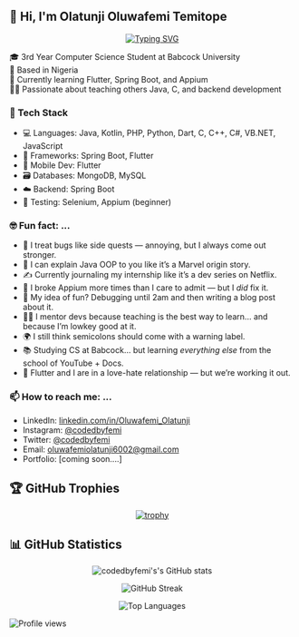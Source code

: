 ## 👋 Hi, I'm Olatunji Oluwafemi Temitope

<div align="center">
  
[![Typing SVG](https://readme-typing-svg.herokuapp.com?font=Fira+Code&pause=1000&color=2196F3&center=true&vCenter=true&width=435&lines=Backend+Developer;Flutter+Developer;Problem+Solver;Code+Enthusiast)](https://git.io/typing-svg)

</div>

🎓 3rd Year Computer Science Student at Babcock University  
📍 Based in Nigeria  
🌱 Currently learning Flutter, Spring Boot, and Appium  
🧑‍🏫 Passionate about teaching others Java, C, and backend development  


### 🚀 Tech Stack
- 💻 Languages: Java, Kotlin, PHP, Python, Dart, C, C++, C#, VB.NET, JavaScript
- 🧰 Frameworks: Spring Boot, Flutter
- 📱 Mobile Dev: Flutter
- 🗃️ Databases: MongoDB, MySQL
- ☁️ Backend: Spring Boot
- 🧪 Testing: Selenium, Appium (beginner)


### 🤓 Fun fact: ...

- 🧠 I treat bugs like side quests — annoying, but I always come out stronger.
- 🧰 I can explain Java OOP to you like it’s a Marvel origin story.
- ✍️ Currently journaling my internship like it’s a dev series on Netflix.
- 🧪 I broke Appium more times than I care to admit — but I *did* fix it.
- 🎯 My idea of fun? Debugging until 2am and then writing a blog post about it.
- 🧑‍🏫 I mentor devs because teaching is the best way to learn... and because I’m lowkey good at it.
- 🌍 I still think semicolons should come with a warning label.
- 📚 Studying CS at Babcock... but learning *everything else* from the school of YouTube + Docs.
- 📱 Flutter and I are in a love-hate relationship — but we’re working it out.


### 📫 How to reach me: ...

- LinkedIn: [linkedin.com/in/Oluwafemi_Olatunji](www.linkedin.com/in/oluwafemi-olatunji-6456612ab)
- Instagram: [@codedbyfemi](https://www.instagram.com/codedbyfemi/?__pwa=1)
- Twitter: [@codedbyfemi](https://x.com/codedbyfemi)
- Email: oluwafemiolatunji6002@gmail.com
- Portfolio: [coming soon....]


## 🏆 GitHub Trophies

<div align="center">
  
[![trophy](https://github-profile-trophy.vercel.app/?username=codedbyfemi&theme=onestar&no-frame=false&no-bg=false&margin-w=4&exclude=Star,Review,Issue,Stars,Reviews,Issues)](https://github.com/ryo-ma/github-profile-trophy)

</div>

## 📊 GitHub Statistics

<div align="center">
  
![codedbyfemi's's GitHub stats](https://github-readme-stats.vercel.app/api?username=codedbyfemi&show_icons=true&theme=radical&hide_border=true&count_private=true)

![GitHub Streak](https://github-readme-streak-stats.herokuapp.com/?user=codedbyfemi&theme=radical&hide_border=true)

![Top Languages](https://github-readme-stats.vercel.app/api/top-langs/?username=codedbyfemi&layout=compact&theme=radical&hide_border=true)

</div>

![Profile views](https://komarev.com/ghpvc/?username=codedbyfemi)


<!--
**codedbyfemi/codedbyfemi** is a ✨ _special_ ✨ repository because its `README.md` (this file) appears on your GitHub profile.

Here are some ideas to get you started:

- 🔭 I’m currently working on ...
- 🌱 I’m currently learning ...
- 👯 I’m looking to collaborate on ...
- 🤔 I’m looking for help with ...
- 💬 Ask me about ...
- 📫 How to reach me: ...
- 😄 Pronouns: ...
- ⚡ Fun fact: ...
-->
